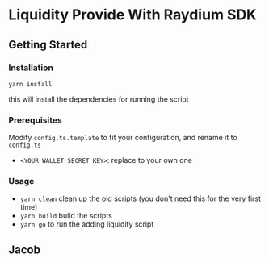 # Liquidity Provide With Raydium SDK

## Getting Started
### Installation

`yarn install`

this will install the dependencies for running the script

### Prerequisites
Modify `config.ts.template` to fit your configuration, and rename it to `config.ts`

- `<YOUR_WALLET_SECRET_KEY>`: replace to your own one

### Usage

- `yarn clean` clean up the old scripts (you don't need this for the very first time)
- `yarn build` build the scripts
- `yarn go` to run the adding liquidity script


## Jacob